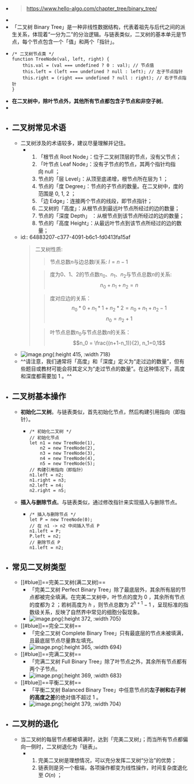 - > https://www.hello-algo.com/chapter_tree/binary_tree/
-
- 「二叉树 Binary Tree」是一种非线性数据结构，代表着祖先与后代之间的派生关系，体现着“一分为二”的分治逻辑。与链表类似，二叉树的基本单元是节点，每个节点包含一个「值」和两个「指针」。
- ```
  /* 二叉树节点类 */
  function TreeNode(val, left, right) {
      this.val = (val === undefined ? 0 : val); // 节点值
      this.left = (left === undefined ? null : left); // 左子节点指针
      this.right = (right === undefined ? null : right); // 右子节点指针
  }
  ```
- **在二叉树中，除叶节点外，其他所有节点都包含子节点和非空子树**。
-
- ## 二叉树常见术语
	- 二叉树涉及的术语较多，建议尽量理解并记住。
		- 1. 「根节点 Root Node」：位于二叉树顶层的节点，没有父节点；
		  2. 「叶节点 Leaf Node」：没有子节点的节点，其两个指针均指向 null ；
		  3. 节点的「层 Level」：从顶至底递增，根节点所在层为 1 ；
		  4. 节点的「度 Degree」：节点的子节点的数量。在二叉树中，度的范围是 0, 1, 2 ；
		  5. 「边 Edge」：连接两个节点的线段，即节点指针；
		  6. 二叉树的「高度」：从根节点到最远叶节点所经过的边的数量；
		  7. 节点的「深度 Depth」 ：从根节点到该节点所经过的边的数量；
		  8. 节点的「高度 Height」：从最远叶节点到该节点所经过的边的数量；
	- id:: 64883207-c377-4091-b6c1-fd0413fa15af
	  > 二叉树性质:
	  >
	  >> 节点总数$n$与边总数$l$关系: $l=n-1$
	  >
	  >> 度为0、1、2的节点数$n_0$、$n_1$、$n_2$与节点总数$n$的关系:
	  >> $$n_0+n_1+n_2=n$$
	  >
	  >> 度对应边的关系：
	  >> $$n_0*0+n_1*1+n_2*2=n_0+n_1+n_2-1$$
	  >> $$n_0=n_2+1$$
	  >
	  >> 叶节点总数$n_0$与节点总数$n$的关系：
	  >> $$n_0 = \frac{(n+1-n_1)}{2}, n_1=0,1$$
	- ![image.png](../assets/image_1684925008325_0.png){:height 415, :width 718}
	- ^^请注意，我们通常将「高度」和「深度」定义为“走过边的数量”，但有些题目或教材可能会将其定义为“走过节点的数量”。在这种情况下，高度和深度都需要加 1 。^^
- ## 二叉树基本操作
	- **初始化二叉树**。与链表类似，首先初始化节点，然后构建引用指向（即指针）。
		- ```
		  /* 初始化二叉树 */
		  // 初始化节点
		  let n1 = new TreeNode(1),
		      n2 = new TreeNode(2),
		      n3 = new TreeNode(3),
		      n4 = new TreeNode(4),
		      n5 = new TreeNode(5);
		  // 构建引用指向（即指针）
		  n1.left = n2;
		  n1.right = n3;
		  n2.left = n4;
		  n2.right = n5;
		  ```
	- **插入与删除节点**。与链表类似，通过修改指针来实现插入与删除节点。
		- ```
		  /* 插入与删除节点 */
		  let P = new TreeNode(0);
		  // 在 n1 -> n2 中间插入节点 P
		  n1.left = P;
		  P.left = n2;
		  // 删除节点 P
		  n1.left = n2;
		  ```
- ## 常见二叉树类型
	- [[#blue]]==完美二叉树(满二叉树)==
		- 「完美二叉树 Perfect Binary Tree」除了最底层外，其余所有层的节点都被完全填满。在完美二叉树中，叶节点的度为 0 ，其余所有节点的度都为 2 ；若树高度为 $h$ ，则节点总数为 $2^{h+1}−1$ ，呈现标准的指数级关系，反映了自然界中常见的细胞分裂现象。
		- ![image.png](../assets/image_1684928107265_0.png){:height 372, :width 705}
	- [[#blue]]==完全二叉树==
		- 「完全二叉树 Complete Binary Tree」只有最底层的节点未被填满，且最底层节点尽量靠左填充。
		- ![image.png](../assets/image_1684928169574_0.png){:height 365, :width 694}
	- [[#blue]]==完满二叉树==
		- 「完满二叉树 Full Binary Tree」除了叶节点之外，其余所有节点都有两个子节点。
		- ![image.png](../assets/image_1684928230875_0.png){:height 369, :width 683}
	- [[#blue]]==平衡二叉树==
		- 「平衡二叉树 Balanced Binary Tree」中任意节点的**左子树和右子树的高度之差**的绝对值不超过 1 。
		- ![image.png](../assets/image_1684928286362_0.png){:height 379, :width 704}
- ## 二叉树的退化
	- 当二叉树的每层节点都被填满时，达到「完美二叉树」；而当所有节点都偏向一侧时，二叉树退化为「链表」。
		- 1. 完美二叉树是理想情况，可以充分发挥二叉树“分治”的优势；
		  2. 链表则是另一个极端，各项操作都变为线性操作，时间复杂度退化至 $O(n)$ ；